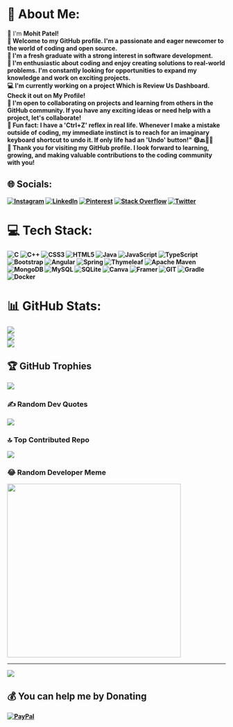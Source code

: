 # 💫 About Me:
👋 I'm <b>Mohit Patel<b>! <br> 🙏 Welcome to my GitHub profile. I'm a passionate and eager newcomer to the world of coding and open source.<br>🌟 I'm a fresh graduate with a strong interest in software development.<br>🚀 I'm enthusiastic about coding and enjoy creating solutions to real-world problems. I'm constantly looking for opportunities to expand my knowledge and work on exciting projects.<br>💻 I'm currently working on a project Which is Review Us Dashboard. Check it out on My Profile!<br>🤝 I'm open to collaborating on projects and learning from others in the GitHub community. If you have any exciting ideas or need help with a project, let's collaborate!<br>🎯 Fun fact: I have a 'Ctrl+Z' reflex in real life. Whenever I make a mistake outside of coding, my immediate instinct is to reach for an imaginary keyboard shortcut to undo it. If only life had an 'Undo' button!" 😄🔙🤷‍♂️<br>🙏 Thank you for visiting my GitHub profile. I look forward to learning, growing, and making valuable contributions to the coding community with you!


## 🌐 Socials:
[![Instagram](https://img.shields.io/badge/Instagram-%23E4405F.svg?logo=Instagram&logoColor=white)](https:///www.instagram.com/_mr_p.a.t.e.l_021/) [![LinkedIn](https://img.shields.io/badge/LinkedIn-%230077B5.svg?logo=linkedin&logoColor=white)](https://linkedin.com/in/mohit-patel2002) [![Pinterest](https://img.shields.io/badge/Pinterest-%23E60023.svg?logo=Pinterest&logoColor=white)](https://in.pinterest.com/mohit021/) [![Stack Overflow](https://img.shields.io/badge/-Stackoverflow-FE7A16?logo=stack-overflow&logoColor=white)](https://stackoverflow.com/users/22850973/codewithmohit?tab=profile) [![Twitter](https://img.shields.io/badge/Twitter-%231DA1F2.svg?logo=Twitter&logoColor=white)](https://twitter.com/Mohitpa69600351) 

# 💻 Tech Stack:
![C](https://img.shields.io/badge/c-%2300599C.svg?style=for-the-badge&logo=c&logoColor=white) ![C++](https://img.shields.io/badge/c++-%2300599C.svg?style=for-the-badge&logo=c%2B%2B&logoColor=white) ![CSS3](https://img.shields.io/badge/css3-%231572B6.svg?style=for-the-badge&logo=css3&logoColor=white) ![HTML5](https://img.shields.io/badge/html5-%23E34F26.svg?style=for-the-badge&logo=html5&logoColor=white) ![Java](https://img.shields.io/badge/java-%23ED8B00.svg?style=for-the-badge&logo=openjdk&logoColor=white) ![JavaScript](https://img.shields.io/badge/javascript-%23323330.svg?style=for-the-badge&logo=javascript&logoColor=%23F7DF1E) ![TypeScript](https://img.shields.io/badge/typescript-%23007ACC.svg?style=for-the-badge&logo=typescript&logoColor=white) ![Bootstrap](https://img.shields.io/badge/bootstrap-%238511FA.svg?style=for-the-badge&logo=bootstrap&logoColor=white) ![Angular](https://img.shields.io/badge/angular-%23DD0031.svg?style=for-the-badge&logo=angular&logoColor=white) ![Spring](https://img.shields.io/badge/spring-%236DB33F.svg?style=for-the-badge&logo=spring&logoColor=white) ![Thymeleaf](https://img.shields.io/badge/Thymeleaf-%23005C0F.svg?style=for-the-badge&logo=Thymeleaf&logoColor=white) ![Apache Maven](https://img.shields.io/badge/Apache%20Maven-C71A36?style=for-the-badge&logo=Apache%20Maven&logoColor=white) ![MongoDB](https://img.shields.io/badge/MongoDB-%234ea94b.svg?style=for-the-badge&logo=mongodb&logoColor=white) ![MySQL](https://img.shields.io/badge/mysql-%2300000f.svg?style=for-the-badge&logo=mysql&logoColor=white) ![SQLite](https://img.shields.io/badge/sqlite-%2307405e.svg?style=for-the-badge&logo=sqlite&logoColor=white) ![Canva](https://img.shields.io/badge/Canva-%2300C4CC.svg?style=for-the-badge&logo=Canva&logoColor=white)  ![Framer](https://img.shields.io/badge/Framer-black?style=for-the-badge&logo=framer&logoColor=blue) ![GIT](https://img.shields.io/badge/Git-fc6d26?style=for-the-badge&logo=git&logoColor=white) ![Gradle](https://img.shields.io/badge/Gradle-02303A.svg?style=for-the-badge&logo=Gradle&logoColor=white) ![Docker](https://img.shields.io/badge/docker-%230db7ed.svg?style=for-the-badge&logo=docker&logoColor=white)
# 📊 GitHub Stats:
![](https://github-readme-stats.vercel.app/api?username=Mohitpatel021&theme=radical&hide_border=false&include_all_commits=false&count_private=false)<br/>
![](https://github-readme-streak-stats.herokuapp.com/?user=Mohitpatel021&theme=radical&hide_border=false)<br/>
![](https://github-readme-stats.vercel.app/api/top-langs/?username=Mohitpatel021&theme=radical&hide_border=false&include_all_commits=false&count_private=false&layout=compact)

## 🏆 GitHub Trophies
![](https://github-profile-trophy.vercel.app/?username=Mohitpatel021&theme=radical&no-frame=true&no-bg=true&margin-w=4)

### ✍️ Random Dev Quotes 
![](https://quotes-github-readme.vercel.app/api?type=horizontal&theme=radical)

### 🔝 Top Contributed Repo
![](https://github-contributor-stats.vercel.app/api?username=Mohitpatel021&limit=5&theme=radical&combine_all_yearly_contributions=true)

### 😂 Random Developer Meme
<img src='https://randommeme-five.vercel.app/' style="height: 400px;"/>

---
[![](https://visitcount.itsvg.in/api?id=Mohitpatel021&icon=2&color=0)](https://visitcount.itsvg.in)

  ## 💰 You can help me by Donating
  [![PayPal](https://img.shields.io/badge/PayPal-00457C?style=for-the-badge&logo=paypal&logoColor=white)](https://paypal.me/MohitPatel664) 

  
<!-- Proudly created with GPRM ( https://gprm.itsvg.in ) -->

